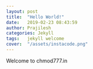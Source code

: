```yaml
---
layout: post
title:  "Hello World!"
date:   2019-02-23 08:43:59 
author: Prajilesh
categories: Jekyll
tags:	jekyll welcome
cover:  "/assets/instacode.png"
---
```


Welcome to chmod777.in
